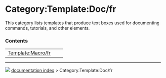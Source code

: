 # Category:Template:Doc/fr
This category lists templates that produce text boxes used for documenting commands, tutorials, and other elements.

### Contents

|     |     |     |
| --- | --- | --- |
| [Template:Macro/fr](Template_Macro/fr.md) |



---
![](images/Button_right.svg) [documentation index](../README.md) > Category:Template:Doc/fr
